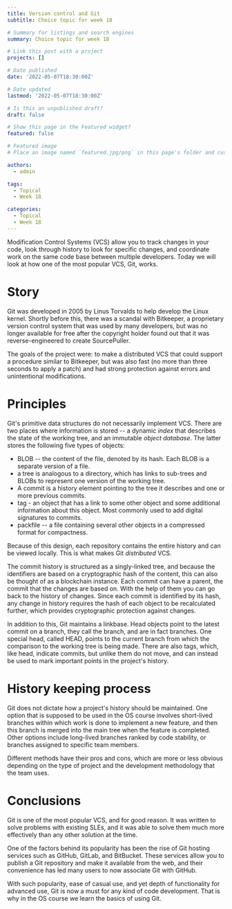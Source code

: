 ```yaml
---
title: Version control and Git
subtitle: Choice topic for week 18

# Summary for listings and search engines
summary: Choice topic for week 18

# Link this post with a project
projects: []

# Date published
date: '2022-05-07T18:30:00Z'

# Date updated
lastmod: '2022-05-07T18:30:00Z'

# Is this an unpublished draft?
draft: false

# Show this page in the Featured widget?
featured: false

# Featured image
# Place an image named `featured.jpg/png` in this page's folder and customize its options here.

authors:
  - admin

tags:
  - Topical
  - Week 18

categories:
  - Topical
  - Week 18
---
```


Modification Control Systems (VCS) allow you to track changes in your code, look through history to look for specific changes, and coordinate work on the same code base between multiple developers.
Today we will look at how one of the most popular VCS, Git, works.

# Story
Git was developed in 2005 by Linus Torvalds to help develop the Linux kernel. Shortly before this, there was a scandal with Bitkeeper, a proprietary version control system that was used by many developers, but was no longer available for free after the copyright holder found out that it was reverse-engineered to create SourcePuller.

The goals of the project were: to make a distributed VCS that could support a procedure similar to Bitkeeper, but was also fast (no more than three seconds to apply a patch) and had strong protection against errors and unintentional modifications.

# Principles

Git's primitive data structures do not necessarily implement VCS. There are two places where information is stored -- a dynamic *index* that describes the state of the working tree, and an immutable *object database*. The latter stores the following five types of objects:

- BLOB -- the content of the file, denoted by its hash. Each BLOB is a separate version of a file.
- a tree is analogous to a directory, which has links to sub-trees and BLOBs to represent one version of the working tree.
- A commit is a history element pointing to the tree it describes and one or more previous commits.
- tag - an object that has a link to some other object and some additional information about this object. Most commonly used to add digital signatures to commits.
- packfile -- a file containing several other objects in a compressed format for compactness.

Because of this design, each repository contains the entire history and can be viewed locally. This is what makes Git *distributed* VCS.

The commit history is structured as a singly-linked tree, and because the identifiers are based on a cryptographic hash of the content, this can also be thought of as a blockchain instance. Each commit can have a parent, the commit that the changes are based on. With the help of them you can go back to the history of changes. Since each commit is identified by its hash, any change in history requires the hash of each object to be recalculated further, which provides cryptographic protection against changes.

In addition to this, Git maintains a linkbase. Head objects point to the latest commit on a branch, they call the branch, and are in fact branches. One special head, called HEAD, points to the current branch from which the comparison to the working tree is being made. There are also tags, which, like head, indicate commits, but unlike them do not move, and can instead be used to mark important points in the project's history.

# History keeping process

Git does not dictate how a project's history should be maintained. One option that is supposed to be used in the OS course involves short-lived branches within which work is done to implement a new feature, and then this branch is merged into the main tree when the feature is completed. Other options include long-lived branches ranked by code stability, or branches assigned to specific team members.

Different methods have their pros and cons, which are more or less obvious depending on the type of project and the development methodology that the team uses.

# Conclusions

Git is one of the most popular VCS, and for good reason. It was written to solve problems with existing SLEs, and it was able to solve them much more effectively than any other solution at the time.

One of the factors behind its popularity has been the rise of Git hosting services such as GitHub, GitLab, and BitBucket. These services allow you to publish a Git repository and make it available from the web, and their convenience has led many users to now associate Git with GitHub.

With such popularity, ease of casual use, and yet depth of functionality for advanced use, Git is now a must for any kind of code development. That is why in the OS course we learn the basics of using Git.